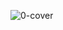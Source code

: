 ![0-cover](https://github.com/scidsg/project-info/assets/28545431/6ab7cf57-a542-4caf-9db7-9aa4d29d8484)
